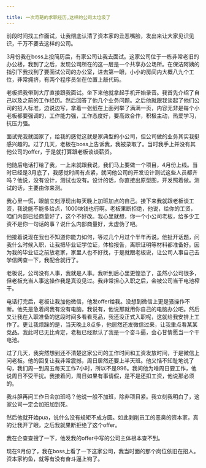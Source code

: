 ```yaml
---

title: 一次奇葩的求职经历,这样的公司太垃圾了
---
```


前段时间找工作面试，让我彻底认清了资本家的丑恶嘴脸，发出来让大家见识见识，千万不要去这样的公司。

3月份我在boss上投简历后，有家公司让我去面试。这家公司位于一栋非常老旧的办公楼，我到了之后，发现公司所在的这一层是一个共享办公场所。在保洁阿姨的指引下我找到了要面试公司的办公室，进去第一眼，小小的房间内大概八九个工位，非常拥挤，有两个程序员坐在位置上敲代码。

<!-- more -->

老板把我带到大厅直接跟我面试。坐下来他就拿起手机开始录音。我首先介绍了自己以及之前的工作经历。然后回答了他几个业务问题。之后他就跟我谈起了他们公司的招人标准，边说边写，拿着一张纸在上面列举了满满一页，内容无非是每个小老板都要强调的，工作能力强，工作态度好，要高效合作，积极主动，热爱学习，抗压力强。

面试完我就回家了，给我的感觉这就是家典型的小公司，但公司做的业务其实我挺感兴趣的。过了几天，老板在boss上告诉我，我被录取了。当时我手上并没有其他公司的offer，于是就打算跟老板谈谈薪资。

他随后电话打给了我，一上来就跟我说，我们马上要做一个项目，4月份上线。当时已经是3月底了，我感觉时间有点紧，就问他公司的开发设计测试这些人员都齐吗？他说，没有设计，测试也没有。设计的话，你直接出原型图，开发照着做。测试的话，主要由你来测。

我心里一慌，眼前立刻浮现出每天晚上加班加点的自己。接下来我就跟老板谈工资，我说能不能多给点，1000块钱也行啊。老板果断拒绝，他说，给你的工资，咱们内部已经商量好了，这个不好改。我心里就想，你一个小公司老板，给多少工资不是你一句话的事？说什么内部商量好，太虚伪了吧。

他接着说现在我也不知道你能力如何，等过几个月过个半年再说。他扯开话题，问我什么时候入职，让我把毕业证学位证，体检报告，离职证明等材料都准备好。因为我的毕业证之前放老家，家里人也不好找，于是就跟老板说，让公司人事自己去学信网查一下，我配合就行了。

老板说，公司没有人事，我就是人事。我听到后心里更惶恐了，虽然小公司很多，但老板充当人事这操作我是真没见过。我非常担心入职之后，会被公司当干电池榨干。

电话打完后，老板让我加他微信，他发offer给我。没想到微信上更是骚操作不断。他先是急着问我有没有电脑，我说有，他说那就用你自己的电脑办公吧。然后又让我在入职准备的这段时间多看看竞品，我还没正式入职呢，这就给我安排上工作了。更让我烦躁的是，当天晚上8点多，他居然还发微信过来，让我重点看某某竞品。我此时已无比肯定，老板已经默认了我是一个奋斗逼，会心甘情愿当一个干电池。

过了几天，我突然想到还不清楚这家公司的工作时间和工资发放时间，于是微信上问老板。他的回复让我非常震撼，周日居然还要上半天班。他又恬不知耻地说了句，我们周一到周五每天工作7小时，所以不是996。我问他为啥周日要工作，他说周日不受干扰。我接着问，周日如果有事请假，是不是还扣工资，他说那必须的。

我斗胆再问工作日会加班吗？他说一般不加班，除非项目紧。我立刻我明白了，这家公司一定会加班加到死。

然后他就开始pua，说什么没有规矩不成方圆。如此剥削员工的恶臭的资本家，真的让我开了眼，之后我就果断拒绝了这个offer。

我在企查查搜了一下，他发我的offer中写的公司主体根本查不到。

现在9月份了，我在boss上看了一下这家公司，我当时面的那个岗位依旧在招人。资本家钓鱼，就等有没有奋斗逼上钩了。
